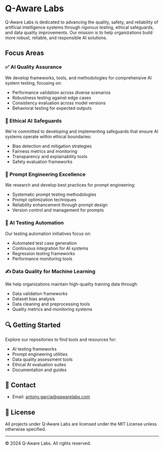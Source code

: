 # Q-Aware Labs

Q-Aware Labs is dedicated to advancing the quality, safety, and reliability of artificial intelligence systems through rigorous testing, ethical safeguards, and data quality improvements. Our mission is to help organizations build more robust, reliable, and responsible AI solutions.

## Focus Areas

### ✅ AI Quality Assurance
We develop frameworks, tools, and methodologies for comprehensive AI system testing, focusing on:
- Performance validation across diverse scenarios
- Robustness testing against edge cases
- Consistency evaluation across model versions
- Behavioral testing for expected outputs

### 🛟 Ethical AI Safeguards
We're committed to developing and implementing safeguards that ensure AI systems operate within ethical boundaries:
- Bias detection and mitigation strategies
- Fairness metrics and monitoring
- Transparency and explainability tools
- Safety evaluation frameworks

### 📝 Prompt Engineering Excellence
We research and develop best practices for prompt engineering:
- Systematic prompt testing methodologies
- Prompt optimization techniques
- Reliability enhancement through prompt design
- Version control and management for prompts

### 🔬 AI Testing Automation
Our testing automation initiatives focus on:
- Automated test case generation
- Continuous integration for AI systems
- Regression testing frameworks
- Performance monitoring tools

### ✍️ Data Quality for Machine Learning
We help organizations maintain high-quality training data through:
- Data validation frameworks
- Dataset bias analysis
- Data cleaning and preprocessing tools
- Quality metrics and monitoring systems

## 🔍 Getting Started
Explore our repositories to find tools and resources for:
- AI testing frameworks
- Prompt engineering utilities
- Data quality assessment tools
- Ethical AI evaluation suites
- Documentation and guides

## 📧 Contact
- Email: antony.garcia@qawarelabs.com

## 🪪 License
All projects under Q-Aware Labs are licensed under the MIT License unless otherwise specified.

---
© 2024 Q-Aware Labs. All rights reserved.

